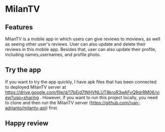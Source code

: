 # MilanTV

## Features
MilanTV is a mobile app in which users can give reviews to moviews, as well as seeing other user's reviews. User can also update and delete their reviews in this mobile app.
Besides that, user can also update their profile, including names,usernames, and profile photo.

## Try the app
If you want to try the app quickly, I have apk files that has been connected to deployed MilanTV server at https://drive.google.com/file/d/17bEjd7lNHVNLUT8kroR3wAFvQ9drRM06/view?usp=sharing .
However, if you want to run this project locally, you need to clone and then run the MilanTV server (https://github.com/ivan-adrianto/milantv-api) first.

## Happy review
